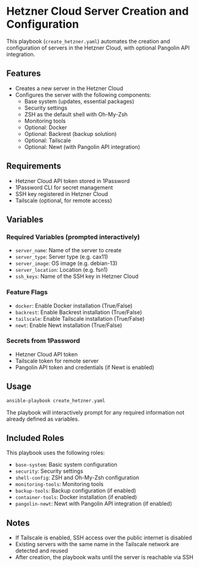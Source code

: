 # Hetzner Cloud Server Creation and Configuration

This playbook (`create_hetzner.yaml`) automates the creation and configuration of servers in the Hetzner Cloud, with optional Pangolin API integration.

## Features

- Creates a new server in the Hetzner Cloud
- Configures the server with the following components:
  - Base system (updates, essential packages)
  - Security settings
  - ZSH as the default shell with Oh-My-Zsh
  - Monitoring tools
  - Optional: Docker
  - Optional: Backrest (backup solution)
  - Optional: Tailscale
  - Optional: Newt (with Pangolin API integration)

## Requirements

- Hetzner Cloud API token stored in 1Password
- 1Password CLI for secret management
- SSH key registered in Hetzner Cloud
- Tailscale (optional, for remote access)

## Variables

### Required Variables (prompted interactively)

- `server_name`: Name of the server to create
- `server_type`: Server type (e.g. cax11)
- `server_image`: OS image (e.g. debian-13)
- `server_location`: Location (e.g. fsn1)
- `ssh_keys`: Name of the SSH key in Hetzner Cloud

### Feature Flags

- `docker`: Enable Docker installation (True/False)
- `backrest`: Enable Backrest installation (True/False)
- `tailscale`: Enable Tailscale installation (True/False)
- `newt`: Enable Newt installation (True/False)

### Secrets from 1Password

- Hetzner Cloud API token
- Tailscale token for remote server
- Pangolin API token and credentials (if Newt is enabled)

## Usage

```bash
ansible-playbook create_hetzner.yaml
```

The playbook will interactively prompt for any required information not already defined as variables.

## Included Roles

This playbook uses the following roles:

- `base-system`: Basic system configuration
- `security`: Security settings
- `shell-config`: ZSH and Oh-My-Zsh configuration
- `monitoring-tools`: Monitoring tools
- `backup-tools`: Backup configuration (if enabled)
- `container-tools`: Docker installation (if enabled)
- `pangolin-newt`: Newt with Pangolin API integration (if enabled)

## Notes

- If Tailscale is enabled, SSH access over the public internet is disabled
- Existing servers with the same name in the Tailscale network are detected and reused
- After creation, the playbook waits until the server is reachable via SSH